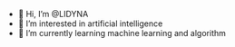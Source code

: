 - 👋 Hi, I’m @LIDYNA
- 👀 I’m interested in artificial intelligence
- 🌱 I’m currently learning machine learning and algorithm

<!---
LIDYNA/LIDYNA is a ✨ special ✨ repository because its `README.md` (this file) appears on your GitHub profile.
You can click the Preview link to take a look at your changes.
--->
